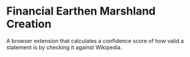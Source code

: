 # Financial Earthen Marshland Creation

A browser extension that calculates a confidence score of how valid a statement is by checking it against Wikipedia.
